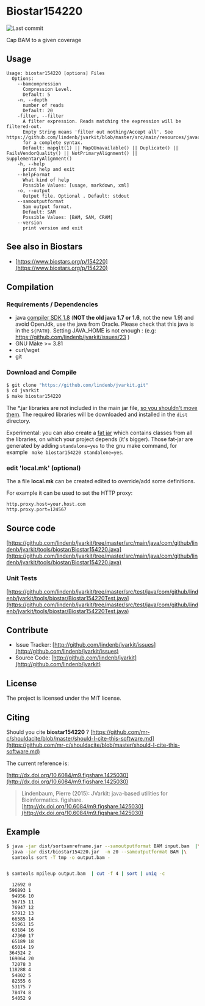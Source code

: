 # Biostar154220

![Last commit](https://img.shields.io/github/last-commit/lindenb/jvarkit.png)

Cap BAM to a given coverage


## Usage

```
Usage: biostar154220 [options] Files
  Options:
    --bamcompression
      Compression Level.
      Default: 5
    -n, --depth
      number of reads
      Default: 20
    -filter, --filter
      A filter expression. Reads matching the expression will be filtered-out. 
      Empty String means 'filter out nothing/Accept all'. See https://github.com/lindenb/jvarkit/blob/master/src/main/resources/javacc/com/github/lindenb/jvarkit/util/bio/samfilter/SamFilterParser.jj 
      for a complete syntax.
      Default: mapqlt(1) || MapQUnavailable() || Duplicate() || FailsVendorQuality() || NotPrimaryAlignment() || SupplementaryAlignment()
    -h, --help
      print help and exit
    --helpFormat
      What kind of help
      Possible Values: [usage, markdown, xml]
    -o, --output
      Output file. Optional . Default: stdout
    --samoutputformat
      Sam output format.
      Default: SAM
      Possible Values: [BAM, SAM, CRAM]
    --version
      print version and exit

```


## See also in Biostars

 * [https://www.biostars.org/p/154220](https://www.biostars.org/p/154220)


## Compilation

### Requirements / Dependencies

* java [compiler SDK 1.8](http://www.oracle.com/technetwork/java/index.html) (**NOT the old java 1.7 or 1.6**, not the new 1.9) and avoid OpenJdk, use the java from Oracle. Please check that this java is in the `${PATH}`. Setting JAVA_HOME is not enough : (e.g: https://github.com/lindenb/jvarkit/issues/23 )
* GNU Make >= 3.81
* curl/wget
* git


### Download and Compile

```bash
$ git clone "https://github.com/lindenb/jvarkit.git"
$ cd jvarkit
$ make biostar154220
```

The *.jar libraries are not included in the main jar file, [so you shouldn't move them](https://github.com/lindenb/jvarkit/issues/15#issuecomment-140099011 ).
The required libraries will be downloaded and installed in the `dist` directory.

Experimental: you can also create a [fat jar](https://stackoverflow.com/questions/19150811/) which contains classes from all the libraries, on which your project depends (it's bigger). Those fat-jar are generated by adding `standalone=yes` to the gnu make command, for example ` make biostar154220 standalone=yes`.

### edit 'local.mk' (optional)

The a file **local.mk** can be created edited to override/add some definitions.

For example it can be used to set the HTTP proxy:

```
http.proxy.host=your.host.com
http.proxy.port=124567
```
## Source code 

[https://github.com/lindenb/jvarkit/tree/master/src/main/java/com/github/lindenb/jvarkit/tools/biostar/Biostar154220.java](https://github.com/lindenb/jvarkit/tree/master/src/main/java/com/github/lindenb/jvarkit/tools/biostar/Biostar154220.java)

### Unit Tests

[https://github.com/lindenb/jvarkit/tree/master/src/test/java/com/github/lindenb/jvarkit/tools/biostar/Biostar154220Test.java](https://github.com/lindenb/jvarkit/tree/master/src/test/java/com/github/lindenb/jvarkit/tools/biostar/Biostar154220Test.java)


## Contribute

- Issue Tracker: [http://github.com/lindenb/jvarkit/issues](http://github.com/lindenb/jvarkit/issues)
- Source Code: [http://github.com/lindenb/jvarkit](http://github.com/lindenb/jvarkit)

## License

The project is licensed under the MIT license.

## Citing

Should you cite **biostar154220** ? [https://github.com/mr-c/shouldacite/blob/master/should-I-cite-this-software.md](https://github.com/mr-c/shouldacite/blob/master/should-I-cite-this-software.md)

The current reference is:

[http://dx.doi.org/10.6084/m9.figshare.1425030](http://dx.doi.org/10.6084/m9.figshare.1425030)

> Lindenbaum, Pierre (2015): JVarkit: java-based utilities for Bioinformatics. figshare.
> [http://dx.doi.org/10.6084/m9.figshare.1425030](http://dx.doi.org/10.6084/m9.figshare.1425030)

## Example

```bash
$ java -jar dist/sortsamrefname.jar --samoutputformat BAM input.bam  |\
  java -jar dist/biostar154220.jar  -n 20 --samoutputformat BAM |\
  samtools sort -T tmp -o output.bam -


$ samtools mpileup output.bam  | cut -f 4 | sort | uniq -c

  12692 0
 596893 1
  94956 10
  56715 11
  76947 12
  57912 13
  66585 14
  51961 15
  63184 16
  47360 17
  65189 18
  65014 19
 364524 2
 169064 20
  72078 3
 118288 4
  54802 5
  82555 6
  53175 7
  78474 8
  54052 9

```


